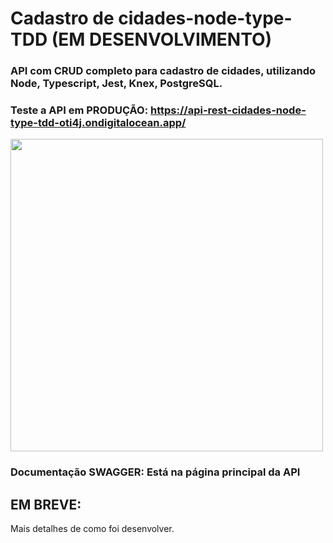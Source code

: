 # Cadastro de cidades-node-type-TDD (EM DESENVOLVIMENTO)

### API com CRUD completo para cadastro de cidades, utilizando Node, Typescript, Jest, Knex, PostgreSQL.
### Teste a API em PRODUÇÃO: https://api-rest-cidades-node-type-tdd-oti4j.ondigitalocean.app/ 

<img src='https://github.com/JoaoVitor2310/API-rest-cidades-node-type-TDD/assets/80935917/b10e73b4-a2c3-45e0-9b78-730ee9eec609' height='500px'>

### Documentação SWAGGER: Está na página principal da API  

## EM BREVE: 
Mais detalhes de como foi desenvolver.  
